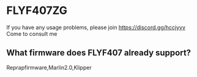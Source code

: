 # FLYF407ZG
If you have any usage problems, please join https://discord.gg/hccjyvv
Come to consult me
## What firmware does FLYF407 already support?
Reprapfirmware,Marlin2.0,Klipper
